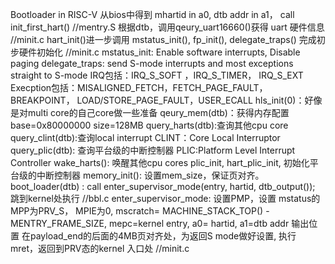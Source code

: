 Bootloader in RISC-V
从bios中得到 mhartid in a0, dtb addr in a1， call init_first_hart() //mentry.S
根据dtb，调用qeury_uart16660()获得 uart 硬件信息 //minit.c
hart_init()进一步调用 mstatus_init(), fp_init(), delegate_traps() 完成初步硬件初始化 //minit.c
mstatus_init: Enable software interrupts, Disable paging
delegate_traps: send S-mode interrupts and most exceptions straight to S-mode
IRQ包括：IRQ_S_SOFT ，IRQ_S_TIMER， IRQ_S_EXT
Execption包括：MISALIGNED_FETCH，FETCH_PAGE_FAULT，BREAKPOINT，
LOAD/STORE_PAGE_FAULT，USER_ECALL
hls_init(0)：好像是对multi core的自己core做一些准备
qeury_mem(dtb)：获得内存配置 base=0x80000000 size=128MB
query_harts(dtb):查询其他cpu core
query_clint(dtb):查询local interrupt CLINT：Core Local Interruptor
query_plic(dtb): 查询平台级的中断控制器 PLIC:Platform Level Interrupt Controller
wake_harts(): 唤醒其他cpu cores
plic_init, hart_plic_init, 初始化平台级的中断控制器
memory_init(): 设置mem_size，保证页对齐。
boot_loader(dtb) : call enter_supervisor_mode(entry, hartid, dtb_output()); 跳到kernel处执行 //bbl.c
enter_supervisor_mode: 设置PMP，设置 mstatus的MPP为PRV_S， MPIE为0, mscratch= MACHINE_STACK_TOP() - MENTRY_FRAME_SIZE, mepc=kernel entry, a0= hartid, a1=dtb addr 输出位置 在payload_end的后面的4MB页对齐处，为返回S mode做好设置, 执行 mret，返回到PRV态的kernel 入口处 //minit.c